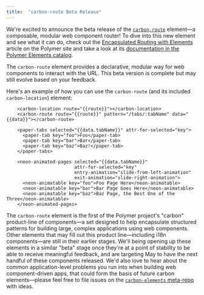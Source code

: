 ```yaml
---
title:  "carbon-route Beta Release"
---
```


We're excited to announce the beta release of the [`carbon-route`](https://github.com/polymerelements/carbon-route) element—a composable, modular web component router! To dive into this new element and see what it can do, check out the [Encapsulated Routing with Elements](https://www.polymer-project.org/1.0/articles/routing.html) article on the Polymer site and take a look at its [documentation in the Polymer Elements catalog](https://elements.polymer-project.org/browse?package=carbon-elements).

The `carbon-route` element provides a declarative, modular way for web components to interact with the URL. This beta version is complete but may still evolve based on your feedback.

Here's an example of how you can use the `carbon-route` (and its included `carbon-location`) element:

```
    <carbon-location route="{{route}}"></carbon-location>
    <carbon-route route="{{route}}" pattern="/tabs/:tabName" data="{{data}}"></carbon-route>

    <paper-tabs selected="{{data.tabName}}" attr-for-selected="key">
      <paper-tab key="foo">Foo</paper-tab>
      <paper-tab key="bar">Bar</paper-tab>
      <paper-tab key="baz">Baz!</paper-tab>
    </paper-tabs>

    <neon-animated-pages selected="{{data.tabName}}"
                         attr-for-selected="key"
                         entry-animation="slide-from-left-animation"
                         exit-animation="slide-right-animation">
      <neon-animatable key="foo">Foo Page Here</neon-animatable>
      <neon-animatable key="bar">Bar Page Goes Here</neon-animatable>
      <neon-animatable key="baz">Baz Page, the Best One of the Three</neon-animatable>
    </neon-animated-pages>
```

The `carbon-route` element is the first of the Polymer project's "carbon" product-line of components—a set designed to help encapsulate structured patterns for building large, complex applications using web components. Other elements that may fill out this product line—including i18n components—are still in their earlier stages. We'll being opening up these elements in a similar "beta" stage once they're at a point of stability to be able to receive meaningful feedback, and are targeting May to have the next handful of these components released. We'd also love to hear about the common application-level problems you run into when building web component-driven apps, that could form the basis of future carbon elements—please feel free to file issues on the [`carbon-elements` meta-repo](https://github.com/polymerelements/carbon-elements/issues) with ideas.
